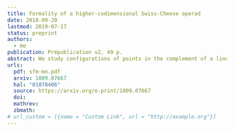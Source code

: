 ```yaml
---
title: Formality of a higher-codimensional Swiss-Cheese operad
date: 2018-09-20
lastmod: 2019-07-17
status: preprint
authors:
  - me
publication: Prépublication v2, 49 p.
abstract: We study configurations of points in the complement of a linear subspace inside a Euclidean space, \\(\\mathbb{R}^{n} \\setminus \\mathbb{R}^{m}\\) with \\(n - m \\ge 2\\). We define a higher-codimensional Swiss-Cheese operad \\(\\mathsf{VSC}\_{mn}\\) associated to such configurations, a variant of the classical Swiss-Cheese operad. The operad $\\mathsf{VSC}\_{mn}$ is weakly equivalent to the operad of locally constant factorization algebras on the stratified space \\(\\{\\mathbb{R}^{m} \\subset \\mathbb{R}^{n}\\}\\). We prove that this operad is formal over \\(\\mathbb{R}\\).
urls:
  pdf: sfm-mn.pdf
  arxiv: 1809.07667
  hal: "01878406"
  source: https://arxiv.org/e-print/1809.07667
  doi:
  mathrev:
  zbmath:
# url_custom = [{name = "Custom Link", url = "http://example.org"}]
---
```

